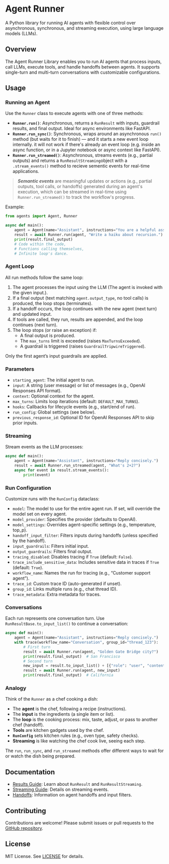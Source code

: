 # Agent Runner

A Python library for running AI agents with flexible control over asynchronous, synchronous, and streaming execution, using large language models (LLMs).

## Overview

The Agent Runner Library enables you to run AI agents that process inputs, call LLMs, execute tools, and handle handoffs between agents. It supports single-turn and multi-turn conversations with customizable configurations.

## Usage

### Running an Agent

Use the `Runner` class to execute agents with one of three methods:

- **`Runner.run()`**: Asynchronous, returns a `RunResult` with inputs, guardrail results, and final output. Ideal for async environments like FastAPI.
- **`Runner.run_sync()`**: Synchronous, wraps around an asynchronous `run()` method (but waits for it to finish) — and it starts a new event loop internally.  it will not work if there's already an event loop (e.g. inside an async function, or in a Jupyter notebook or async context like FastAPI).
- **`Runner.run_streamed()`**: Asynchronous, streams events (e.g., partial outputs) and returns a `RunResultStreaming`object  with a `.stream_events()` method to recieve sementic events for real-time applications.

> ***Semantic events*** are meaningful updates or actions (e.g., partial outputs, tool calls, or handoffs) generated during an agent's execution, which can be streamed in real-time using `Runner.run_streamed()` to track the workflow's progress.

Example:
```python
from agents import Agent, Runner

async def main():
    agent = Agent(name="Assistant", instructions="You are a helpful assistant")
    result = await Runner.run(agent, "Write a haiku about recursion.")
    print(result.final_output)
    # Code within the code,
    # Functions calling themselves,
    # Infinite loop's dance.
```

### Agent Loop

All run methods follow the same loop:
1. The agent processes the input using the LLM (The agent is invoked with the given input.).
2. If a final output (text matching `agent.output_type`, no tool calls) is produced, the loop stops (terminates).
3. If a handoff occurs, the loop continues with the new agent (next turn) and updated input.
4. If tools are called, they run, results are appended, and the loop continues (next turn).
5. The loop stops (or raise an exception) if:
   - A final output is produced.
   - The `max_turns` limit is exceeded (raises `MaxTurnsExceeded`).
   - A guardrail is triggered (raises `GuardrailTripwireTriggered`).

Only the first agent’s input guardrails are applied.

### Parameters

- `starting_agent`: The initial agent to run.
- `input`: A string (user message) or list of messages (e.g., OpenAI Responses API format).
- `context`: Optional context for the agent.
- `max_turns`: Limits loop iterations (default: `DEFAULT_MAX_TURNS`).
- `hooks`: Callbacks for lifecycle events (e.g., start/end of run).
- `run_config`: Global settings (see below).
- `previous_response_id`: Optional ID for OpenAI Responses API to skip prior inputs.

### Streaming

Stream events as the LLM processes:
```python
async def main():
    agent = Agent(name="Assistant", instructions="Reply concisely.")
    result = await Runner.run_streamed(agent, "What's 2+2?")
    async for event in result.stream_events():
        print(event)
```

### Run Configuration

Customize runs with the `RunConfig` dataclass:
- `model`: The model to use for the entire agent run. If set, will override the model set on every agent.
- `model_provider`: Specifies the provider (defaults to OpenAI).
- `model_settings`: Overrides agent-specific settings (e.g., temperature, top_p).
- `handoff_input_filter`: Filters inputs during handoffs (unless specified by the handoff).
- `input_guardrails`: Filters initial input.
- `output_guardrails`: Filters final output.
- `tracing_disabled`: Disables tracing if `True` (default: `False`).
- `trace_include_sensitive_data`: Includes sensitive data in traces if `True` (default: `True`).
- `workflow_name`: Names the run for tracing (e.g., “Customer support agent”).
- `trace_id`: Custom trace ID (auto-generated if unset).
- `group_id`: Links multiple runs (e.g., chat thread ID).
- `trace_metadata`: Extra metadata for traces.

### Conversations

Each run represents one conversation turn. Use `RunResultBase.to_input_list()` to continue a conversation:
```python
async def main():
    agent = Agent(name="Assistant", instructions="Reply concisely.")
    with trace(workflow_name="Conversation", group_id="thread_123"):
        # First turn
        result = await Runner.run(agent, "Golden Gate Bridge city?")
        print(result.final_output)  # San Francisco
        # Second turn
        new_input = result.to_input_list() + [{"role": "user", "content": "What state?"}]
        result = await Runner.run(agent, new_input)
        print(result.final_output)  # California
```

### Analogy

Think of the `Runner` as a chef cooking a dish:
- The **agent** is the chef, following a recipe (instructions).
- The **input** is the ingredients (a single item or list).
- The **loop** is the cooking process: mix, taste, adjust, or pass to another chef (handoff).
- **Tools** are kitchen gadgets used by the chef.
- **`RunConfig`** sets kitchen rules (e.g., oven type, safety checks).
- **Streaming** is like watching the chef cook live, seeing each step.

The `run`, `run_sync`, and `run_streamed` methods offer different ways to wait for or watch the dish being prepared.


## Documentation

- [Results Guide](./docs/results.md): Learn about `RunResult` and `RunResultStreaming`.
- [Streaming Guide](./docs/streaming.md): Details on streaming events.
- [Handoffs](./docs/handoffs.md): Information on agent handoffs and input filters.

## Contributing

Contributions are welcome! Please submit issues or pull requests to the [GitHub repository](https://github.com/example/agent-runner).

## License

MIT License. See [LICENSE](./LICENSE) for details.